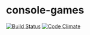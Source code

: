 # console-games

[![Build Status](https://travis-ci.org/hexlet-boilerplates/php-package.svg?branch=master)](https://travis-ci.org/Yorickov/console-games)
[![Code Climate](https://api.codeclimate.com/v1/badges/e404928a92b28bf54f76/maintainability)](https://codeclimate.com/github/Yorickov/console-games/maintainability)
